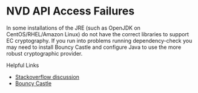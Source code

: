 NVD API Access Failures
=========================
In some installations of the JRE (such as  OpenJDK on CentOS/RHEL/Amazon Linux) do not
have the correct libraries to support EC cryptography. If you run into problems running
dependency-check you may need to install Bouncy Castle and configure Java to use the
more robust cryptographic provider.

Helpful Links
* [Stackoverflow discussion](http://stackoverflow.com/a/33521718/1995422)
* [Bouncy Castle](https://www.bouncycastle.org/java.html)